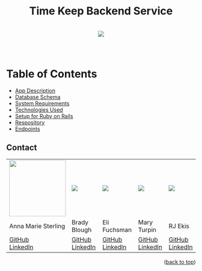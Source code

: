 <h1 align="center">Time Keep Backend Service</h1>

<br />
<div align="center">
  <a href="https://github.com/Time-Keep/time_keep_be">
    <img src="https://cafefcdn.com/zoom/700_438/2017/tim-hieu-ve-tourbillon-tren-nhung-chiec-dong-ho-tien-ty-tinh-hoa-co-khi-cua-loai-nguoi-1-1498127273369.gif">
  </a>
  <h3 align="center">
    <br />
  </h3>
</div>

# Table of Contents
* [App Description](#app-description)
* [Database Schema](#database-schema)
* [System Requirements](#system-requirements)
* [Technologies Used](#technologies-used)
* [Setup for Ruby on Rails](#setup-for-ruby-on-rails)
* [Respository](#repository)
* [Endpoints](#endpoints)

## Contact

<table>
  <tr>
    <td><img src="https://avatars.githubusercontent.com/u/103849872?v=4" width='150'></td>
    <td><img src="https://avatars.githubusercontent.com/u/103399143?s=150&v=4"></td>
    <td><img src="https://avatars.githubusercontent.com/u/104859844?s=150&v=4"></td>
    <td><img src="https://avatars.githubusercontent.com/u/81441711?s=150&v=4"></td>
    <td><img src="https://www9.lunapic.com/do-not-link-here-use-hosting-instead/168244291726591690?86239886820"></td>
  </tr>
  <tr>
    <td>Anna Marie Sterling</td>
    <td>Brady Blough</td>
    <td>Eli Fuchsman</td>
    <td>Mary Turpin</td>
    <td>RJ Ekis</td>
  </tr>
  <tr>
    <td>
      <a href="https://github.com/AMSterling">GitHub</a><br>
      <a href="https://www.linkedin.com/in/sterling-316a6223a/">LinkedIn</a>
    </td>
    <td>
      <a href="https://github.com/bradyblough">GitHub</a><br>
      <a href="https://www.linkedin.com/in/brady-blough-122238211/">LinkedIn</a>
    </td>
    <td>
       <a href="https://github.com/efuchsman">GitHub</a><br>
       <a href="https://www.linkedin.com/in/elifuchsman/">LinkedIn</a>
    </td>
    <td>
      <a href="https://github.com/MaryT573">GitHub</a><br>
      <a href="https://www.linkedin.com/in/mary-turpin-434140150/">LinkedIn</a>
    </td>
    <td>
      <a href="https://github.com/Wolf-Prince-Leon">GitHub</a><br>
      <a href="https://www.linkedin.com/in/ryanjekis/">LinkedIn</a>
    </td>
  </tr>
</table>

<p align="right">(<a href="#top">back to top</a>)</p>

